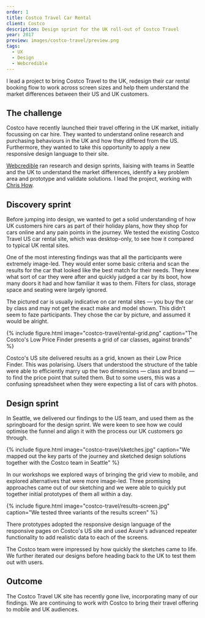 ```yaml
---
order: 1
title: Costco Travel Car Rental
client: Costco
description: Design sprint for the UK roll-out of Costco Travel
year: 2017
preview: images/costco-travel/preview.png
tags:
  - UX
  - Design
  - Webcredible
---
```


I lead a project to bring Costco Travel to the UK, redesign their car rental booking flow to work across screen sizes and help them understand the market differences between their US and UK customers.

## The challenge

Costco have recently launched their travel offering in the UK market, initially focussing on car hire. They wanted to understand online research and purchasing behaviours in the UK and how they differed from the US. Furthermore, they wanted to take this opportunity to apply a new responsive design language to their site.

[Webcredible][webc] ran research and design sprints, liaising with teams in Seattle and the UK to understand the market differences, identify a key problem area and prototype and validate solutions. I lead the project, working with [Chris How][chris].

## Discovery sprint

Before jumping into design, we wanted to get a solid understanding of how UK customers hire cars as part of their holiday plans, how they shop for cars online and any pain points in the journey. We tested the existing Costco Travel US car rental site, which was desktop-only, to see how it compared to typical UK rental sites.

One of the most interesting findings was that all the participants were extremely image-led. They would enter some basic criteria and scan the results for the car that looked like the best match for their needs. They knew what sort of car they were after and quickly judged a car by its boot, how many doors it had and how familiar it was to them. Filters for class, storage space and seating were largely ignored.

The pictured car is usually indicative on car rental sites — you buy the car by class and may not get the exact make and model shown. This didn't seem to faze participants. They chose the car by picture, and assumed it would be alright.

{% include figure.html
  image="costco-travel/rental-grid.png"
  caption="The Costco's Low Price Finder presents a grid of car classes, against brands"
%}

Costco's US site delivered results as a grid, known as their Low Price Finder. This was polarising. Users that understood the structure of the table were able to efficiently marry up the two dimensions — class and brand — to find the price point that suited them. But to some users, this was a confusing spreadsheet when they were expecting a list of cars with photos.

## Design sprint

In Seattle, we delivered our findings to the US team, and used them as the springboard for the design sprint. We were keen to see how we could optimise the funnel and align it with the process our UK customers go through.

{% include figure.html
  image="costco-travel/sketches.jpg"
  caption="We mapped out the key parts of the journey and sketched design solutions together with the Costco team in Seattle"
%}

In our workshops we explored ways of bringing the grid view to mobile, and explored alternatives that were more image-led. Three promising approaches came out of our sketching and we were able to quickly put together initial prototypes of them all within a day.

{% include figure.html
  image="costco-travel/results-screen.jpg"
  caption="We tested three variants of the results screen"
%}

There prototypes adopted the responsive design language of the responsive pages on Costco's US site and used Axure's advanced repeater functionality to add realistic data to each of the screens.

The Costco team were impressed by how quickly the sketches came to life. We further iterated our designs before heading back to the UK to test them out with users.

## Outcome

The Costco Travel UK site has recently gone live, incorporating many of our findings. We are continuing to work with Costco to bring their travel offering to mobile and UK audiences.

[webc]: http://www.webcredible.com
[chris]: https://www.linkedin.com/in/chrishow/
